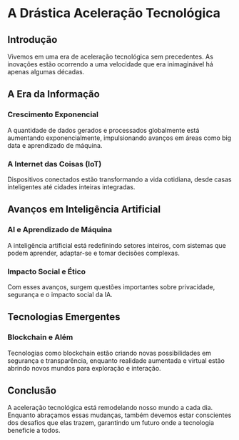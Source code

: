 # A Drástica Aceleração Tecnológica

## Introdução

Vivemos em uma era de aceleração tecnológica sem precedentes. As inovações estão ocorrendo a uma velocidade que era inimaginável há apenas algumas décadas.

## A Era da Informação

### Crescimento Exponencial

A quantidade de dados gerados e processados globalmente está aumentando exponencialmente, impulsionando avanços em áreas como big data e aprendizado de máquina.

### A Internet das Coisas (IoT)

Dispositivos conectados estão transformando a vida cotidiana, desde casas inteligentes até cidades inteiras integradas.

## Avanços em Inteligência Artificial

### AI e Aprendizado de Máquina

A inteligência artificial está redefinindo setores inteiros, com sistemas que podem aprender, adaptar-se e tomar decisões complexas.

### Impacto Social e Ético

Com esses avanços, surgem questões importantes sobre privacidade, segurança e o impacto social da IA.

## Tecnologias Emergentes

### Blockchain e Além

Tecnologias como blockchain estão criando novas possibilidades em segurança e transparência, enquanto realidade aumentada e virtual estão abrindo novos mundos para exploração e interação.

## Conclusão

A aceleração tecnológica está remodelando nosso mundo a cada dia. Enquanto abraçamos essas mudanças, também devemos estar conscientes dos desafios que elas trazem, garantindo um futuro onde a tecnologia beneficie a todos.

